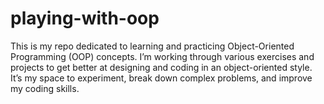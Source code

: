 # playing-with-oop
This is my repo dedicated to learning and practicing Object-Oriented Programming (OOP) concepts. I’m working through various exercises and projects to get better at designing and coding in an object-oriented style. It’s my space to experiment, break down complex problems, and improve my coding skills.
